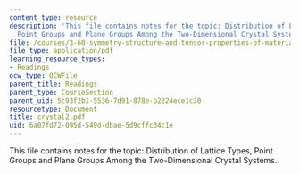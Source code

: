 ```yaml
---
content_type: resource
description: 'This file contains notes for the topic: Distribution of Lattice Types,
  Point Groups and Plane Groups Among the Two-Dimensional Crystal Systems.'
file: /courses/3-60-symmetry-structure-and-tensor-properties-of-materials-fall-2005/6a07fd72095d549ddbae5d9cffc34c1e_crystal2.pdf
file_type: application/pdf
learning_resource_types:
- Readings
ocw_type: OCWFile
parent_title: Readings
parent_type: CourseSection
parent_uid: 5c93f2b1-5536-7d91-878e-b2224ece1c30
resourcetype: Document
title: crystal2.pdf
uid: 6a07fd72-095d-549d-dbae-5d9cffc34c1e
---
```

This file contains notes for the topic: Distribution of Lattice Types, Point Groups and Plane Groups Among the Two-Dimensional Crystal Systems.

